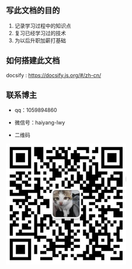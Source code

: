 
## 写此文档的目的
1. 记录学习过程中的知识点
2. 复习已经学习过的技术
3. 为以后升职加薪打基础

## 如何搭建此文档

docsify : https://docsify.js.org/#/zh-cn/

## 联系博主
* qq：1059894860

* 微信号：haiyang-lwy

* 二维码

<p>
<img src="./image/wechat.jpg"/>
</p>
